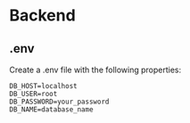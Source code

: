# Backend

## .env

Create a .env file with the following properties:

```
DB_HOST=localhost
DB_USER=root
DB_PASSWORD=your_password
DB_NAME=database_name
```
